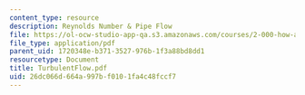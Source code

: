 ```yaml
---
content_type: resource
description: Reynolds Number & Pipe Flow
file: https://ol-ocw-studio-app-qa.s3.amazonaws.com/courses/2-000-how-and-why-machines-work-spring-2002/26dc066d664a997bf0101fa4c48fccf7_TurbulentFlow.pdf
file_type: application/pdf
parent_uid: 1720348e-b371-3527-976b-1f3a88bd8dd1
resourcetype: Document
title: TurbulentFlow.pdf
uid: 26dc066d-664a-997b-f010-1fa4c48fccf7
---
```

